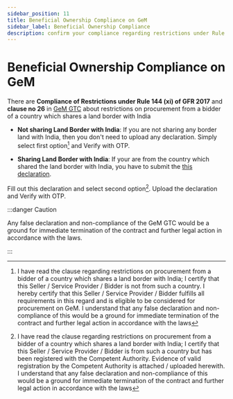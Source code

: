 ```yaml
---
sidebar_position: 11
title: Beneficial Ownership Compliance on GeM
sidebar_label: Beneficial Ownership Compliance
description: confirm your compliance regarding restrictions under Rule 144(xi) of the General Financial Rules (GFR), 2017 on GeM (Government e-Marketplace) Portal
---
```


# Beneficial Ownership Compliance on GeM
There are **Compliance of Restrictions under Rule 144 (xi) of GFR 2017** and **clause no 26** in [GeM GTC](https://assets-bg.gem.gov.in/resources/pdf/GTC_on_GeM_3.0_v1.14.pdf) about restrictions on procurement from a bidder of a country which shares a land border with India

- **Not sharing Land Border with India**:
If you are not sharing any border land with India, then you don't need to upload any declaration.
Simply select first option[^1] and Verify with OTP.


- **Sharing Land Border with India**:
If your are from the country which shared the land border with India, you have to submit the [this declaration](https://assets-bg.gem.gov.in/resources/pdf/registration-of-bidders-from-countries-which-shares-land-border-with-india.pdf).

Fill out this declaration and select second option[^2].
Upload the declaration and Verify with OTP.

:::danger Caution

Any false declaration and non-compliance of the GeM GTC would be a ground for immediate termination of the contract and further legal action in accordance with the laws.

:::

[^1]: I have read the clause regarding restrictions on procurement from a bidder of a country which shares a land border with India; I certify that this Seller / Service Provider / Bidder is not from such a country. I hereby certify that this Seller / Service Provider / Bidder fulfills all requirements in this regard and is eligible to be considered for procurement on GeM. I understand that any false declaration and non-compliance of this would be a ground for immediate termination of the contract and further legal action in accordance with the laws
[^2]: I have read the clause regarding restrictions on procurement from a bidder of a country which shares a land border with India; I certify that this Seller / Service Provider / Bidder is from such a country but has been registered with the Competent Authority. Evidence of valid registration by the Competent Authority is attached / uploaded herewith. I understand that any false declaration and non-compliance of this would be a ground for immediate termination of the contract and further legal action in accordance with the laws